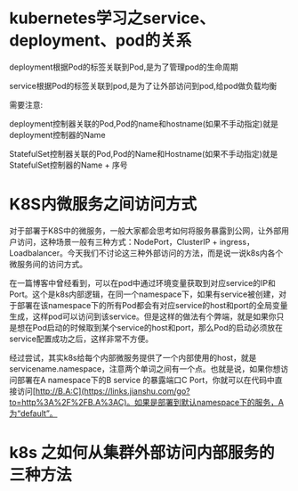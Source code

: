 # kubernetes学习之service、deployment、pod的关系

deployment根据Pod的标签关联到Pod,是为了管理pod的生命周期

service根据Pod的标签关联到pod,是为了让外部访问到pod,给pod做负载均衡

需要注意:

  deployment控制器关联的Pod,Pod的name和hostname(如果不手动指定)就是deployment控制器的Name

  StatefulSet控制器关联的Pod,Pod的Name和Hostname(如果不手动指定)就是StatefulSet控制器的Name + 序号





# K8S内微服务之间访问方式



对于部署于K8S中的微服务，一般大家都会思考如何将服务暴露到公网，让外部用户访问，这种场景一般有三种方式：NodePort，ClusterIP + ingress， Loadbalancer。今天我们不讨论这三种外部访问的方法，而是说一说k8s内各个微服务间的访问方式。

在一篇博客中曾经看到，可以在pod中通过环境变量获取到对应service的IP和Port。这个是k8s内部逻辑，在同一个namespace下，如果有service被创建，对于部署在该namespace下的所有Pod都会有对应service的host和port的全局变量生成，这样pod可以访问到该service。但是这样的做法有个弊端，就是如果你只是想在Pod启动的时候取到某个service的host和port，那么Pod的启动必须放在service配置成功之后，这样非常不方便。

经过尝试，其实k8s给每个内部微服务提供了一个内部使用的host，就是servicename.namespace，注意两个单词之间有一个点。也就是说，如果你想访问部署在A namespace下的B service 的暴露端口C Port，你就可以在代码中直接访问[http://B.A:C](https://links.jianshu.com/go?to=http%3A%2F%2FB.A%3AC)。如果是部署到默认namespace下的服务，A为“default”。

# k8s 之如何从集群外部访问内部服务的三种方法


